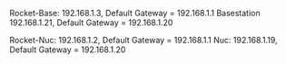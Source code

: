 Rocket-Base: 192.168.1.3,       Default Gateway = 192.168.1.1
      Basestation 192.168.1.21, Default Gateway = 192.168.1.20

Rocket-Nuc: 192.168.1.2, Default Gateway = 192.168.1.1
      Nuc: 192.168.1.19, Default Gateway = 192.168.1.20
